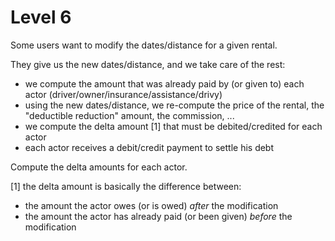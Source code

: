 # Level 6

Some users want to modify the dates/distance for a given rental.

They give us the new dates/distance, and we take care of the rest:
- we compute the amount that was already paid by (or given to) each actor (driver/owner/insurance/assistance/drivy)
- using the new dates/distance, we re-compute the price of the rental, the "deductible reduction" amount, the commission, ...
- we compute the delta amount [1] that must be debited/credited for each actor
- each actor receives a debit/credit payment to settle his debt

Compute the delta amounts for each actor.

[1] the delta amount is basically the difference between:
- the amount the actor owes (or is owed) *after* the modification
- the amount the actor has already paid (or been given) *before* the modification
